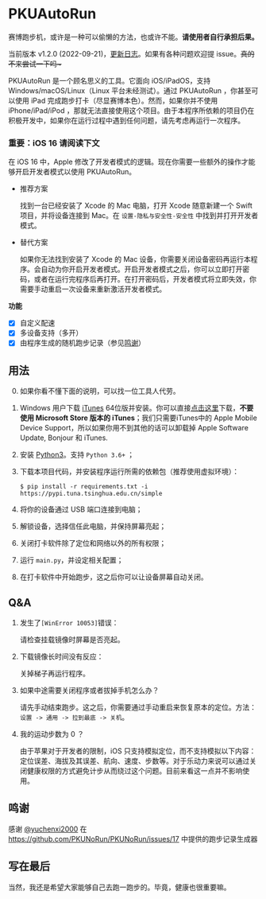 # PKUAutoRun

赛博跑步机，或许是一种可以偷懒的方法，也或许不能。**请使用者自行承担后果。**

当前版本 v1.2.0 (2022-09-21)，[更新日志](https://github.com/yiguanxianyu/PKUAutoRun/blob/main/CHANGELOG.md)。如果有各种问题欢迎提 issue。~~真的不来尝试一下吗\~~~

PKUAutoRun 是一个顾名思义的工具。它面向 iOS/iPadOS，支持 Windows/macOS/Linux（Linux 平台未经测试）。通过 PKUAutoRun ，你甚至可以使用 iPad 完成跑步打卡（尽显赛博本色）。然而，如果你并不使用 iPhone/iPad/iPod ，那就无法直接使用这个项目。由于本程序所依赖的项目仍在积极开发中，如果你在运行过程中遇到任何问题，请先考虑再运行一次程序。

### 重要：iOS 16 请阅读下文

在 iOS 16 中，Apple 修改了开发者模式的逻辑。现在你需要一些额外的操作才能够开启开发者模式以使用 PKUAutoRun。

- 推荐方案
  
  找到一台已经安装了 Xcode 的 Mac 电脑，打开 Xcode 随意新建一个 Swift 项目，并将设备连接到 Mac。在 `设置-隐私与安全性-安全性` 中找到并打开开发者模式。

- 替代方案

  如果你无法找到安装了 Xcode 的 Mac 设备，你需要关闭设备密码再运行本程序。会自动为你开启开发者模式。开启开发者模式之后，你可以立即打开密码，或者在运行完程序后再打开。在打开密码后，开发者模式将立即失效，你需要手动重启一次设备来重新激活开发者模式。

**功能**

- [X] 自定义配速
- [X] 多设备支持（多开）
- [X] 由程序生成的随机跑步记录（参见[鸣谢](https://github.com/yiguanxianyu/PKUAutoRun#鸣谢)）

## 用法

0. 如果你看不懂下面的说明，可以找一位工具人代劳。

1. Windows 用户下载 [iTunes](https://www.apple.com.cn/itunes/) 64位版并安装。你可以直接[点击这里](https://www.apple.com/itunes/download/win64)下载，**不要使用 Microsoft Store 版本的 iTunes**；我们只需要iTunes中的 Apple Mobile Device Support，所以如果你用不到其他的话可以卸载掉 Apple Software Update, Bonjour 和 iTunes.

2. 安装 [Python3](https://www.python.org/)。支持 `Python 3.6+` ；

3. 下载本项目代码，并安装程序运行所需的依赖包（推荐使用虚拟环境）：
    
    ```
    $ pip install -r requirements.txt -i https://pypi.tuna.tsinghua.edu.cn/simple
    ```

4. 将你的设备通过 USB 端口连接到电脑；

5. 解锁设备，选择信任此电脑，并保持屏幕亮起；

5. 关闭打卡软件除了定位和网络以外的所有权限；

6. 运行 `main.py`，并设定相关配置；

7. 在打卡软件中开始跑步，这之后你可以让设备屏幕自动关闭。

## Q&A

1. 发生了`[WinError 10053]`错误： 

   请检查挂载镜像时屏幕是否亮起。

2. 下载镜像长时间没有反应：

   关掉梯子再运行程序。

3. 如果中途需要关闭程序或者拔掉手机怎么办？

   请先手动结束跑步。这之后，你需要通过手动重启来恢复原本的定位。方法：`设置 -> 通用 -> 拉到最底 -> 关机`。

4. 我的运动步数为 0 ？

   由于苹果对于开发者的限制，iOS 只支持模拟定位，而不支持模拟以下内容：定位误差、海拔及其误差、航向、速度、步数等。对于乐动力来说可以通过关闭健康权限的方式避免计步从而绕过这个问题。目前来看这一点并不影响使用。

## 鸣谢

感谢 [@yuchenxi2000](https://github.com/yuchenxi2000) 在 https://github.com/PKUNoRun/PKUNoRun/issues/17 中提供的跑步记录生成器

## 写在最后

当然，我还是希望大家能够自己去跑一跑步的。毕竟，健康也很重要嘛。
